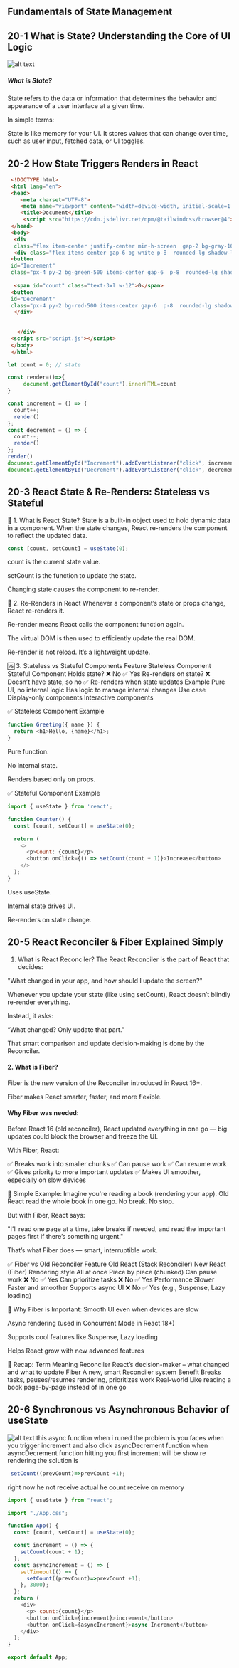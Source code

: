 ## Fundamentals of State Management
## 20-1 What is State? Understanding the Core of UI Logic
![alt text](image.png)
 ##### What is State?
State refers to the data or information that determines the behavior and appearance of a user interface at a given time.

In simple terms:

 State is like memory for your UI.
It stores values that can change over time, such as user input, fetched data, or UI toggles.

## 20-2 How State Triggers Renders in React
```html
 <!DOCTYPE html>
 <html lang="en">
 <head>
    <meta charset="UTF-8">
    <meta name="viewport" content="width=device-width, initial-scale=1.0">
    <title>Document</title>
     <script src="https://cdn.jsdelivr.net/npm/@tailwindcss/browser@4"></script>
 </head>
 <body>
  <div
  class="flex item-center justify-center min-h-screen  gap-2 bg-gray-100">
  <div class="flex items-center gap-6 bg-white p-8  rounded-lg shadow-lg">
 <button 
 id="Increment"
 class="px-4 py-2 bg-green-500 items-center gap-6  p-8  rounded-lg shadow-lg">Increment</button>
 
  <span id="count" class="text-3xl w-12">0</span>
 <button 
 id="Decrement"
 class="px-4 py-2 bg-red-500 items-center gap-6  p-8  rounded-lg shadow-lg">Decrement</button>
  </div>
  
 
   </div>
 <script src="script.js"></script>
 </body>
 </html>
 ```

```js
let count = 0; // state

const render=()=>{
     document.getElementById("count").innerHTML=count
}

const increment = () => {
  count++;
  render()
};
const decrement = () => {
  count--;
  render()
};
render()
document.getElementById("Increment").addEventListener("click", increment);
document.getElementById("Decrement").addEventListener("click", decrement);
```

## 20-3 React State & Re-Renders: Stateless vs Stateful
🧠 1. What is React State?
State is a built-in object used to hold dynamic data in a component. When the state changes, React re-renders the component to reflect the updated data.
```js
const [count, setCount] = useState(0);
```
count is the current state value.

setCount is the function to update the state.

Changing state causes the component to re-render.

🔁 2. Re-Renders in React
Whenever a component’s state or props change, React re-renders it.

Re-render means React calls the component function again.

The virtual DOM is then used to efficiently update the real DOM.

Re-render is not reload. It’s a lightweight update.

🆚 3. Stateless vs Stateful Components
Feature	Stateless Component	Stateful Component
Holds state?	❌ No	✅ Yes
Re-renders on state?	❌ Doesn’t have state, so no	✅ Re-renders when state updates
Example	Pure UI, no internal logic	Has logic to manage internal changes
Use case	Display-only components	Interactive components

✅ Stateless Component Example
```js
function Greeting({ name }) {
  return <h1>Hello, {name}</h1>;
}
```
Pure function.

No internal state.

Renders based only on props.

✅ Stateful Component Example
```js
import { useState } from 'react';

function Counter() {
  const [count, setCount] = useState(0);

  return (
    <>
      <p>Count: {count}</p>
      <button onClick={() => setCount(count + 1)}>Increase</button>
    </>
  );
}
```
Uses useState.

Internal state drives UI.

Re-renders on state change.
## 20-5 React Reconciler & Fiber Explained Simply
 1. What is React Reconciler?
The React Reconciler is the part of React that decides:

"What changed in your app, and how should I update the screen?"

Whenever you update your state (like using setCount), React doesn’t blindly re-render everything.

Instead, it asks:

“What changed? Only update that part.”

That smart comparison and update decision-making is done by the Reconciler.

#### 2. What is Fiber?
Fiber is the new version of the Reconciler introduced in React 16+.

Fiber makes React smarter, faster, and more flexible.

 #### Why Fiber was needed:
Before React 16 (old reconciler), React updated everything in one go — big updates could block the browser and freeze the UI.

With Fiber, React:

✅ Breaks work into smaller chunks
✅ Can pause work
✅ Can resume work
✅ Gives priority to more important updates
✅ Makes UI smoother, especially on slow devices

📖 Simple Example:
Imagine you're reading a book (rendering your app).
Old React read the whole book in one go. No break. No stop.

But with Fiber, React says:

"I’ll read one page at a time, take breaks if needed, and read the important pages first if there’s something urgent."

That’s what Fiber does — smart, interruptible work.

✅ Fiber vs Old Reconciler
Feature	Old React (Stack Reconciler)	New React (Fiber)
Rendering style	All at once	Piece by piece (chunked)
Can pause work	❌ No	✅ Yes
Can prioritize tasks	❌ No	✅ Yes
Performance	Slower	Faster and smoother
Supports async UI	❌ No	✅ Yes (e.g., Suspense, Lazy loading)

🎯 Why Fiber is Important:
Smooth UI even when devices are slow

Async rendering (used in Concurrent Mode in React 18+)

Supports cool features like Suspense, Lazy loading

Helps React grow with new advanced features

🔁 Recap:
Term	Meaning
Reconciler	React’s decision-maker – what changed and what to update
Fiber	A new, smart Reconciler system
Benefit	Breaks tasks, pauses/resumes rendering, prioritizes work
Real-world	Like reading a book page-by-page instead of in one go

## 20-6 Synchronous vs Asynchronous Behavior of useState

![alt text](image-1.png)
this async  function when i runed the problem is you faces when you trigger increment and also click asyncDecrement function when asyncDecrement function hitting you first increment will be show re rendering
the solution is 
```js
 setCount((prevCount)=>prevCount +1);
 ```
 right now he not receive actual he count receive  on memory
```js
import { useState } from "react";

import "./App.css";

function App() {
  const [count, setCount] = useState(0);

  const increment = () => {
    setCount(count + 1);
  };
  const asyncIncrement = () => {
    setTimeout(() => {
      setCount((prevCount)=>prevCount +1);
    }, 3000);
  };
  return (
    <div>
      <p> count:{count}</p>
      <button onClick={increment}>increment</button>
      <button onClick={asyncIncrement}>async Increment</button>
    </div>
  );
}

export default App;
```